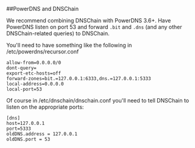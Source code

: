 ##PowerDNS and DNSChain

We recommend combining DNSChain with PowerDNS 3.6+. Have PowerDNS listen on port 53 and forward `.bit` and `.dns` (and any other DNSChain-related queries) to DNSChain.

You'll need to have something like the following in /etc/powerdns/recursor.conf

	allow-from=0.0.0.0/0   
	dont-query=   
	export-etc-hosts=off   
	forward-zones=bit.=127.0.0.1:6333,dns.=127.0.0.1:5333
	local-address=0.0.0.0   
	local-port=53

Of course in /etc/dnschain/dnschain.conf you'll need to tell DNSChain to listen on the appropriate ports:

	[dns]
	host=127.0.0.1
	port=5333
	oldDNS.address = 127.0.0.1
	oldDNS.port = 53

